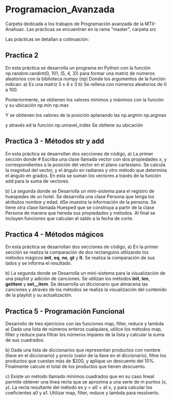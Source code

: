 # Programacion_Avanzada
Carpeta dedicada a los trabajos de Programación avanzada de la MTII-Anahuac.
Las prácticas se encuentran en la rama "master", carpeta src

Las prácticas se detallan a cotinuación:
## Practica 2
En esta práctica se desarrolla un programa en Python con la función
np.random.randint(0, 101, (5, 4, 3))
para formar una matriz de números aleatorios con la biblioteca numpy (np)
Donde los argumentos de la función indican:
a) Es una matriz 5 x 4 x 3
b) Se rellena con números aleatorios de 0 a 100.

Posteriormente, se obtienen los valores minimos y máximos con la función y su ubicación
np.min
np.max

Y se obtienen los valores de la posición aplanando las 
np.argmin
np.argmax

y através ed la función 
np.unravel_index
Se obtiene su ubicación

## Practica 3 - Métodos __str__ y __add__
En esta práctica se desarrollan dos secciones de código, 
a) La primer sección donde # Escriba una clase llamada vector con dos propiedades x, y correspondientes a 
la posición del vector en el plano cartesiano. Se calcula la magnitud del vector, 
y el ángulo en radianes y otro método que determina el ángulo en grados.
En esta se suman los vectores a través de la función add para la suma de vectores.

b) La segunda donde se Desarrolla un mini-sistema para el registro de huespedes de un hotel. Se desarrolla una clase Persona que tenga los atributos nombre y edad. dSe muestra la información de la persona. Se tiene otra clase
llamada Huesped que se construya a partir de la clase Persona de manera que hereda
sus propiedades y métodos. Al final se incluyen funciones que calculan el saldo a la fecha de corte.

## Practica 4 - Métodos mágicos
En esta práctica se desarrollan dos secciones de código, 
a) En la primer sección se realiza la comparación de dos rectangulos utilizando los métodos mágicos __init__, __eq__, __ne__, __gt__ y __lt__. Se realiza la comparación de sus lados y se informa el resultado.

b) La segunda donde se Desarrolla un mini-sistema para la visualización de una playlist y adición de canciones. Se utilizan los métodos __init__, __len__, __getitem__ y __set__item__. Se desarrolla un diccionario que almacena las canciones y através de los métodos se realiza la visualización del contenido de la playlist y su actualización.

## Practica 5 - Programación Funcional
Desarrollo de tres ejercicios con las funciones map, filter, reduce y lambda
a) Dada una lista de números enteros cualquiera, utilice los métodos map, filter y reduce
para filtrar los números impares de la lista y calcular la suma de sus cuadrados.

b) Dada una lista de diccionarios que representan productos con nombre (llave en el
diccionario) y precio (valor de la llave en el diccionario), filtre los productos que
cuestan más de $200, y aplique un descuento del 10%. Finalmente calcule el total de los
productos que tienen descuento.

c) Existe un método llamado mínimos cuadrados que en su caso lineal permite obtener
una línea recta que se aproxima a una serie de m puntos (x, y). La recta resultante
del método es y = a0 + a1 x, y para calcular los coeficientes a0 y a1. Utilizar map, filter, reduce y lambda para resolverlo.
